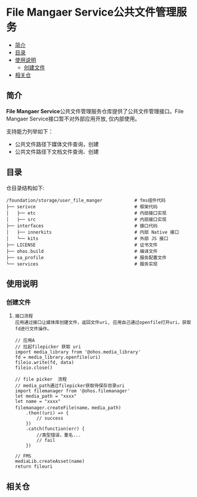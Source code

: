 # File Mangaer Service公共文件管理服务<a name="ZH-CN_TOPIC_0000001147574647"></a>

- [简介](#section1158716411637)
- [目录](#section161941989596)
- [使用说明](#usage-guidelines)
    - [创建文件](#get-audioasset)
- [相关仓](#section1533973044317)


## 简介<a name="section1158716411637"></a>

**File Mangaer Service**公共文件管理服务仓库提供了公共文件管理接口。File Mangaer Service接口暂不对外部应用开放, 仅内部使用。

支持能力列举如下：
- 公共文件路径下媒体文件查询，创建
- 公共文件路径下文档文件查询、创建


## 目录<a name="section161941989596"></a>

仓目录结构如下:
```
/foundation/storage/user_file_manger            # fms组件代码
├── serivce                                     # 框架代码
│   ├── etc                                     # 内部接口实现
│   ├── src                                     # 内部接口实现
├── interfaces                                  # 接口代码
│   ├── innerkits                               # 内部 Native 接口
│   └── kits                                    # 外部 JS 接口
├── LICENSE                                     # 证书文件
├── ohos.build                                  # 编译文件
├── sa_profile                                  # 服务配置文件
└── services                                    # 服务实现
```

## 使用说明<a name="usage-guidelines"></a>
### 创建文件<a name="get-audioasset"></a>
1.
    ```
    接口流程
    应用通过接口让媒体库创建文件，返回文件uri, 应用自己通过openfile打开uri，获取fd进行文件操作。

    // 应用A
    // 拉起filepicker 获取 uri
    import media_library from '@ohos.media_library'
    fd = media_library.openfile(uri)
    fileio.write(fd, data)
    fileio.close()

    // file picker  流程
    // media_path通过filepicker获取待保存目录uri
    import filemanager from '@ohos.filemanager'
    let media_path = "xxxx"
    let name = "xxxx"
    filemanager.createFile(name，media_path)
        .then((uri) => {
            // success
        })
        .catch(function(err) {
            //类型错误，重名...
            // fail
        })

    // FMS
    mediaLib.createAsset(name)
    return fileuri
    ```

## 相关仓<a name="section1533973044317"></a>
